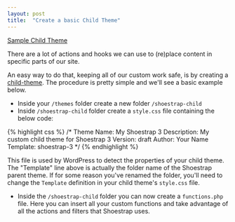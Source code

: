 ```yaml
---
layout: post
title:  "Create a basic Child Theme"
---
```


<a class="button" href="https://github.com/shoestrap/shoestrap-child">Sample Child Theme</a>

There are a lot of actions and hooks we can use to (re)place content in specific parts of our site.

An easy way to do that, keeping all of our custom work safe, is by creating a [child-theme](http://codex.wordpress.org/Child_Themes). The procedure is pretty simple and we'll see a basic example below.

* Inside your `/themes` folder create a new folder `/shoestrap-child`
* Inside `/shoestrap-child` folder create a `style.css` file containing the below code:

{% highlight css %}
/*
Theme Name:    My Shoestrap 3
Description:   My custom child theme for Shoestrap 3
Version:       draft
Author:        Your Name
Template:      shoestrap-3
*/
{% endhighlight %}

This file is used by WordPress to detect the properties of your child theme.
The "Template" line above is actually the folder name of the Shoestrap parent theme. If for some reason you've renamed the folder, you'll need to change the `Template` definition in your child theme's `style.css` file.

* Inside the `/shoestrap-child` folder you can now create a `functions.php` file.
Here you can insert all your custom functions and take advantage of all the actions and filters that Shoestrap uses.